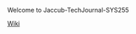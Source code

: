 Welcome to Jaccub-TechJournal-SYS255

[Wiki](https://github.com/jacob-greeley/JG-TechJournal-SYS255/wiki)
